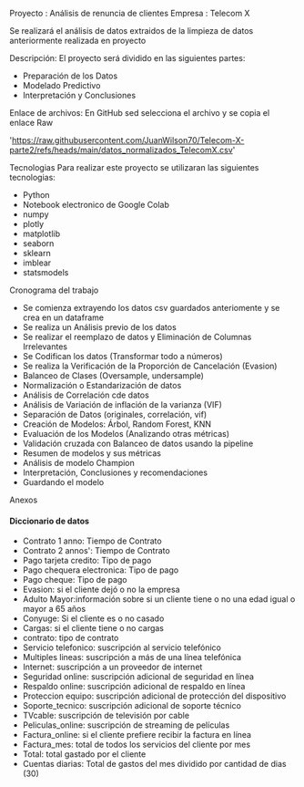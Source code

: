 Proyecto : Análisis de renuncia de clientes 
Empresa : Telecom X

Se realizará el análisis de datos extraidos de la limpieza de datos anteriormente realizada en proyecto

Descripción:
   El proyecto será dividido en las siguientes partes:

- Preparación de los Datos
- Modelado Predictivo
- Interpretación y Conclusiones

Enlace de archivos: En GitHub sed selecciona el archivo y se copia el enlace Raw

'https://raw.githubusercontent.com/JuanWilson70/Telecom-X-parte2/refs/heads/main/datos_normalizados_TelecomX.csv'


Tecnologias
Para realizar este proyecto se utilizaran las siguientes tecnologias:

- Python
- Notebook electronico de Google Colab
- numpy
- plotly
- matplotlib
- seaborn
- sklearn
- imblear
- statsmodels



Cronograma del trabajo
- Se comienza extrayendo los datos csv guardados anteriomente y se crea en un dataframe
- Se realiza un Análisis previo de los datos
- Se realizar el reemplazo de datos y Eliminación de Columnas Irrelevantes
- Se Codifican los datos (Transformar todo a números)
- Se realiza la Verificación de la Proporción de Cancelación (Evasion)
- Balanceo de Clases (Oversample, undersample)
- Normalización o Estandarización de datos
- Análisis de Correlación cde datos 
- Análisis de Variación de inflación de la varianza (VIF)
- Separación de Datos (originales, correlación, vif)
- Creación de Modelos: Árbol, Random Forest, KNN
- Evaluación de los Modelos (Analizando otras métricas)
- Validación cruzada con Balanceo de datos usando la pipeline
- Resumen de modelos y sus métricas
- Análisis de modelo Champion 
- Interpretación, Conclusiones y recomendaciones 
- Guardando el modelo 

Anexos
#### Diccionario de datos 

- Contrato 1 anno: Tiempo de Contrato
- Contrato 2 annos': Tiempo de Contrato
- Pago tarjeta credito: Tipo de pago
- Pago chequera electronica: Tipo de pago
- Pago cheque: Tipo de pago
- Evasion: si el cliente dejó o no la empresa
- Adulto Mayor:información sobre si un cliente tiene o no una edad igual o mayor a 65 años
- Conyuge: Si el cliente es o no casado 
- Cargas: si el cliente tiene o no cargas 
- contrato: tipo de contrato
- Servicio telefonico: suscripción al servicio telefónico
- Multiples lineas: suscripción a más de una línea telefónica
- Internet: suscripción a un proveedor de internet
- Seguridad online: suscripción adicional de seguridad en línea
- Respaldo online: suscripción adicional de respaldo en línea
- Proteccion equipo: suscripción adicional de protección del dispositivo
- Soporte_tecnico: suscripción adicional de soporte técnico
- TVcable: suscripción de televisión por cable
- Peliculas_online: suscripción de streaming de películas
- Factura_online: si el cliente prefiere recibir la factura en línea
- Factura_mes: total de todos los servicios del cliente por mes
- Total: total gastado por el cliente
- Cuentas diarias: Total de gastos del mes dividido por cantidad de dias (30)